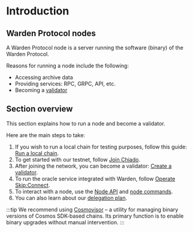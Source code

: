 ﻿---
sidebar_position: 1
---

# Introduction

## Warden Protocol nodes

A Warden Protocol node is a server running the software (binary) of the Warden Protocol.

Reasons for running a node include the following:

- Accessing archive data
- Providing services: RPC, GRPC, API, etc.
- Becoming a [validator](/learn/glossary#validator)

## Section overview

This section explains how to run a node and become a validator.

Here are the main steps to take:

1. If you wish to run a local chain for testing purposes, follow this guide: [Run a local chain](run-a-local-chain).
2. To get started with our testnet, follow [Join Chiado](chiado-testnet/join-chiado).
3. After joining the network, you can become a validator: [Create a validator](create-a-validator).
4. To run the oracle service integrated with Warden, follow [Operate Skip:Connect](operate-skip-connect).
4. To interact with a node, use the [Node API](node-api-reference) and [node commands](node-commands).
5. You can also learn about our [delegation plan](delegation-plan).

:::tip
We recommend using [Cosmovisor](https://docs.archway.io/validators/running-a-node/cosmovisor) – a utility for managing binary versions of Cosmos SDK-based chains. Its primary function is to enable binary upgrades without manual intervention.
:::
